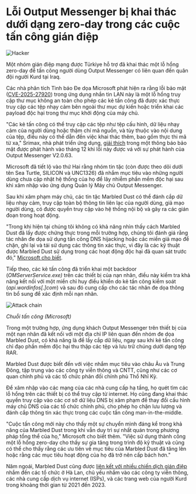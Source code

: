 # Lỗi Output Messenger bị khai thác dưới dạng zero-day trong các cuộc tấn công gián điệp

![Hacker](https://www.bleepstatic.com/content/hl-images/2024/05/07/hacker.jpg)

Một nhóm gián điệp mạng được Türkiye hỗ trợ đã khai thác một lỗ hổng zero-day để tấn công người dùng Output Messenger có liên quan đến quân đội người Kurd tại Iraq.

Các nhà phân tích Tình báo Đe dọa Microsoft phát hiện ra rằng lỗi bảo mật ([CVE-2025-27920](https://www.cve.org/CVERecord?id=CVE-2025-27920)) trong ứng dụng nhắn tin LAN này là một lỗ hổng truy cập thư mục không an toàn cho phép các kẻ tấn công đã được xác thực truy cập các tệp nhạy cảm bên ngoài thư mục dự kiến hoặc triển khai các payload độc hại trong thư mục khởi động của máy chủ.

"Các kẻ tấn công có thể truy cập các tệp như tệp cấu hình, dữ liệu nhạy cảm của người dùng hoặc thậm chí mã nguồn, và tùy thuộc vào nội dung của tệp, điều này có thể dẫn đến việc khai thác thêm, bao gồm thực thi mã từ xa," Srimax, nhà phát triển ứng dụng, [giải thích](https://www.outputmessenger.com/cve-2025-27920/) trong một thông báo bảo mật được phát hành vào tháng 12 khi lỗi này được vá với sự phát hành của Output Messenger V2.0.63.

Microsoft đã tiết lộ vào thứ Hai rằng nhóm tin tặc (còn được theo dõi dưới tên Sea Turtle, SILICON và UNC1326) đã nhắm mục tiêu vào những người dùng chưa cập nhật hệ thống của họ để lây nhiễm phần mềm độc hại sau khi xâm nhập vào ứng dụng Quản lý Máy chủ Output Messenger.

Sau khi xâm phạm máy chủ, các tin tặc Marbled Dust có thể đánh cắp dữ liệu nhạy cảm, truy cập toàn bộ thông tin liên lạc của người dùng, giả mạo người dùng, có được quyền truy cập vào hệ thống nội bộ và gây ra các gián đoạn trong hoạt động.

"Trong khi hiện tại chúng tôi không có khả năng nhìn thấy cách Marbled Dust đã lấy được chứng thực trong mỗi trường hợp, chúng tôi đánh giá rằng tác nhân đe dọa sử dụng tấn công DNS hijacking hoặc các miền giả mạo để chặn, ghi lại và tái sử dụng các thông tin xác thực, vì đây là các kỹ thuật được Marbled Dust sử dụng trong các hoạt động độc hại đã quan sát trước đó," [Microsoft cho biết](https://www.microsoft.com/en-us/security/blog/2025/05/12/marbled-dust-leverages-zero-day-in-output-messenger-for-regional-espionage/).

Tiếp theo, các kẻ tấn công đã triển khai một backdoor (_OMServerService.exe)_ trên các thiết bị của nạn nhân, điều này kiểm tra khả năng kết nối với một miền chỉ huy điều khiển do kẻ tấn công kiểm soát (_api.wordinfos\[.\]com_) và sau đó cung cấp cho các tác nhân đe dọa thông tin bổ sung để xác định mỗi nạn nhân.

![Attack chain](https://www.bleepstatic.com/images/news/u/1109292/2025/attack-chain.webp)

_Chuỗi tấn công (Microsoft)_

​Trong một trường hợp, ứng dụng khách Output Messenger trên thiết bị của một nạn nhân đã kết nối với một địa chỉ IP liên quan đến nhóm đe dọa Marbled Dust, có khả năng là để lấy cắp dữ liệu, ngay sau khi kẻ tấn công chỉ đạo phần mềm độc hại thu thập các tệp và lưu trữ chúng dưới dạng tệp RAR.

Marbled Dust được biết đến với việc nhắm mục tiêu vào châu Âu và Trung Đông, tập trung vào các công ty viễn thông và CNTT, cũng như các cơ quan chính phủ và các tổ chức phản đối chính phủ Thổ Nhĩ Kỳ.

Để xâm nhập vào các mạng của các nhà cung cấp hạ tầng, họ quét tìm các lỗ hổng trên các thiết bị có thể truy cập từ internet. Họ cũng đang khai thác quyền truy cập vào các cơ sở dữ liệu DNS bị xâm phạm để thay đổi cấu hình máy chủ DNS của các tổ chức chính phủ, cho phép họ chặn lưu lượng và đánh cắp thông tin xác thực trong các cuộc tấn công man-in-the-middle.

"Cuộc tấn công mới này cho thấy một sự chuyển mình đáng kể trong khả năng của Marbled Dust trong khi vẫn duy trì sự nhất quán trong phương pháp tổng thể của họ," Microsoft cho biết thêm. "Việc sử dụng thành công một lỗ hổng zero-day cho thấy sự gia tăng trong trình độ kỹ thuật và cũng có thể cho thấy rằng các ưu tiên về mục tiêu của Marbled Dust đã tăng lên hoặc rằng các mục tiêu hoạt động của họ đã trở nên cấp bách hơn."

Năm ngoái, Marbled Dust cũng được [liên kết với nhiều chiến dịch gián điệp](https://www.bleepingcomputer.com/news/security/turkish-hackers-sea-turtle-expand-attacks-to-dutch-isps-telcos/) nhắm đến các tổ chức ở Hà Lan, chủ yếu nhắm vào các công ty viễn thông, các nhà cung cấp dịch vụ internet (ISPs), và các trang web của người Kurd trong khoảng thời gian từ 2021 đến 2023.